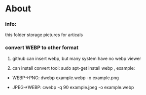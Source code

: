 
# About
### info:
this folder storage pictures for articals

### convert WEBP to other format
1. github can insert webp, but many system have no webp viewer

2. can install convert tool: sudo apt-get install webp , example:

  * WEBP->PNG:  dwebp example.webp -o example.png

  * JPEG->WEBP:  cwebp -q 90 example.jpeg -o example.webp




